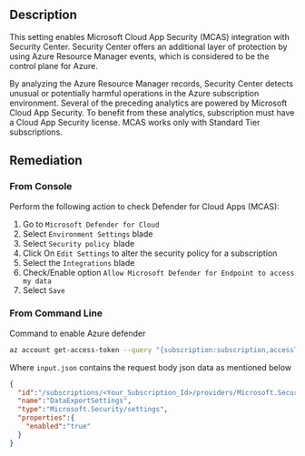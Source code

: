 ## Description

This setting enables Microsoft Cloud App Security (MCAS) integration with Security Center. Security Center offers an additional layer of protection by using Azure Resource Manager events, which is considered to be the control plane for Azure.

By analyzing the Azure Resource Manager records, Security Center detects unusual or potentially harmful operations in the Azure subscription environment. Several of the preceding analytics are powered by Microsoft Cloud App Security. To benefit from these analytics, subscription must have a Cloud App Security license. MCAS works only with Standard Tier subscriptions.

## Remediation

### From Console

Perform the following action to check Defender for Cloud Apps (MCAS):

1. Go to `Microsoft Defender for Cloud`
2. Select `Environment Settings` blade
3. Select `Security policy `blade
4. Click On `Edit Settings` to alter the security policy for a subscription
5. Select the `Integrations` blade
6. Check/Enable option `Allow Microsoft Defender for Endpoint to access my data`
7. Select `Save`

### From Command Line

Command to enable Azure defender

```bash
az account get-access-token --query "{subscription:subscription,accessToken:accessToken}" --out tsv | xargs -L1 bash -c 'curl -X PUT -H "Authorization: Bearer $1" -H "Content-Type: application/json" https://management.azure.com/subscriptions/$0/providers/Microsoft.Security/settings/MCAS?api-version=2021-06-01 -d@"input.json"'
```

Where `input.json` contains the request body json data as mentioned below

```json
{
  "id":"/subscriptions/<Your_Subscription_Id>/providers/Microsoft.Security/settings/MCAS",
  "name":"DataExportSettings",
  "type":"Microsoft.Security/settings",
  "properties":{
    "enabled":"true"
  }
}
```
